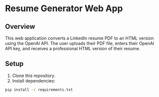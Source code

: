 # Resume Generator Web App

## Overview
This web application converts a LinkedIn resume PDF to an HTML version using the OpenAI API. The user uploads their PDF file, enters their OpenAI API key, and receives a professional HTML version of their resume.

## Setup

1. Clone this repository.
2. Install dependencies:

```bash
pip install -r requirements.txt

